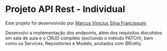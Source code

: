 # Projeto API Rest - Individual

Este projeto foi desenvolvido por [Marcus Vinicius Silva Francisquini](https://github.com/MarcusFrancisquini)

Desenvolvi a implementação dos endpoints, além dos requisitos discutidos em sala de aula e o CRUD completo (excluindo o método PATCH), bem como os Services, Repositories e Models, anotados com @Entity.